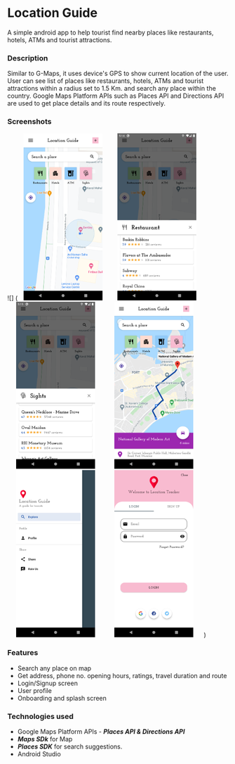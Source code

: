 # Location Guide
A simple android app to help tourist find nearby places like restaurants, hotels, ATMs and tourist attractions.

### Description
Similar to G-Maps, it uses device's GPS to show current location of the user. User can see list of places like restaurants, hotels, ATMs and tourist attractions within a radius set to 1.5 Km. and search any place within the country. Google Maps Platform APIs such as Places API and Directions API are used to get place details and its route respectively.

### Screenshots
![] ( <img src="https://github.com/lookthisisaddy/Location-Guide/blob/master/app/screenshots/explore.png" width="180" height="380" hspace="10"> 
<img src="https://github.com/lookthisisaddy/Location-Guide/blob/master/app/screenshots/restaurant.png" width="180" height="380" hspace="20">
<img src="https://github.com/lookthisisaddy/Location-Guide/blob/master/app/screenshots/sights.png" width="180" height="380" hspace="20">
<img src="https://github.com/lookthisisaddy/Location-Guide/blob/master/app/screenshots/polyline.png" width="180" height="380" hspace="20">
<img src="https://github.com/lookthisisaddy/Location-Guide/blob/master/app/screenshots/drawer.png" width="180" height="380" hspace="20">
<img src="https://github.com/lookthisisaddy/Location-Guide/blob/master/app/screenshots/login.png" width="180" height="380" hspace="20"> )


### Features
- Search any place on map
- Get address, phone no. opening hours, ratings, travel duration and route
- Login/Signup screen
- User profile
- Onboarding and splash screen

### Technologies used
- Google Maps Platform APIs - ***Places API & Directions API***
- ***Maps SDk*** for Map
- ***Places SDK*** for search suggestions.
- Android Studio


 
